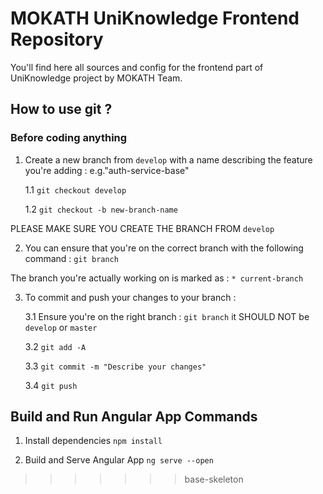# MOKATH UniKnowledge Frontend Repository

You'll find here all sources and config for the frontend part of UniKnowledge project by MOKATH Team.

## How to use git ?

### Before coding anything

1. Create a new branch from `develop` with a name describing the feature you're adding : e.g."auth-service-base"

    1.1 `git checkout develop`
    
    1.2 `git checkout -b new-branch-name`

PLEASE MAKE SURE YOU CREATE THE BRANCH FROM `develop`

2. You can ensure that you're on the correct branch with the following command :
`git branch`

The branch you're actually working on is marked as : `* current-branch`

3. To commit and push your changes to your branch :
    
    3.1 Ensure you're on the right branch : `git branch` it SHOULD NOT be `develop` or `master`
    
    3.2 `git add -A`
    
    3.3 `git commit -m "Describe your changes"`
    
    3.4 `git push`

## Build and Run Angular App Commands

1. Install dependencies
`npm install`

2. Build and Serve Angular App
`ng serve --open`
>>>>>>> base-skeleton
